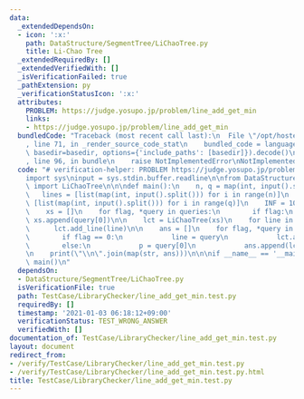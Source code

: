 ```yaml
---
data:
  _extendedDependsOn:
  - icon: ':x:'
    path: DataStructure/SegmentTree/LiChaoTree.py
    title: Li-Chao Tree
  _extendedRequiredBy: []
  _extendedVerifiedWith: []
  _isVerificationFailed: true
  _pathExtension: py
  _verificationStatusIcon: ':x:'
  attributes:
    PROBLEM: https://judge.yosupo.jp/problem/line_add_get_min
    links:
    - https://judge.yosupo.jp/problem/line_add_get_min
  bundledCode: "Traceback (most recent call last):\n  File \"/opt/hostedtoolcache/Python/3.9.1/x64/lib/python3.9/site-packages/onlinejudge_verify/documentation/build.py\"\
    , line 71, in _render_source_code_stat\n    bundled_code = language.bundle(stat.path,\
    \ basedir=basedir, options={'include_paths': [basedir]}).decode()\n  File \"/opt/hostedtoolcache/Python/3.9.1/x64/lib/python3.9/site-packages/onlinejudge_verify/languages/python.py\"\
    , line 96, in bundle\n    raise NotImplementedError\nNotImplementedError\n"
  code: "# verification-helper: PROBLEM https://judge.yosupo.jp/problem/line_add_get_min\n\
    import sys\ninput = sys.stdin.buffer.readline\n\nfrom DataStructure.SegmentTree.LiChaoTree\
    \ import LiChaoTree\n\n\ndef main():\n    n, q = map(int, input().split())\n \
    \   lines = [list(map(int, input().split())) for i in range(n)]\n    queries =\
    \ [list(map(int, input().split())) for i in range(q)]\n    INF = 10 ** 20\n\n\
    \    xs = []\n    for flag, *query in queries:\n        if flag:\n           \
    \ xs.append(query[0])\n\n    lct = LiChaoTree(xs)\n    for line in lines:\n  \
    \      lct.add_line(line)\n\n    ans = []\n    for flag, *query in queries:\n\
    \        if flag == 0:\n            line = query\n            lct.add_line(line)\n\
    \        else:\n            p = query[0]\n            ans.append(lct.min(p))\n\
    \n    print(\"\\n\".join(map(str, ans)))\n\n\nif __name__ == '__main__':\n   \
    \ main()\n"
  dependsOn:
  - DataStructure/SegmentTree/LiChaoTree.py
  isVerificationFile: true
  path: TestCase/LibraryChecker/line_add_get_min.test.py
  requiredBy: []
  timestamp: '2021-01-03 06:18:12+09:00'
  verificationStatus: TEST_WRONG_ANSWER
  verifiedWith: []
documentation_of: TestCase/LibraryChecker/line_add_get_min.test.py
layout: document
redirect_from:
- /verify/TestCase/LibraryChecker/line_add_get_min.test.py
- /verify/TestCase/LibraryChecker/line_add_get_min.test.py.html
title: TestCase/LibraryChecker/line_add_get_min.test.py
---
```

